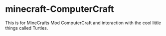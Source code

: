 minecraft-ComputerCraft
=======================

This is for MineCrafts Mod ComputerCraft and interaction with the cool little things called Turtles.